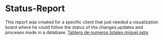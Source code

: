 # Status-Report

This report was created for a specific client that just needed a visualization board where he could follow the status of the changes,updates and proceses made in a database.
[Tablero de numeros totales miguel.pptx](https://github.com/candemui/Status-Report/files/13508125/Tablero.de.numeros.totales.miguel.pptx)
